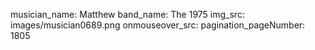 musician_name: Matthew
band_name: The 1975
img_src: images/musician0689.png
onmouseover_src: 
pagination_pageNumber: 1805